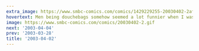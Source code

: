 ```yaml
---
extra_image: https://www.smbc-comics.com/comics/1429229255-20030402-2after.png
hovertext: Men being douchebags somehow seemed a lot funnier when I was 21...
image: https://www.smbc-comics.com/comics/20030402-2.gif
next: '2003-04-04'
prev: '2003-03-28'
title: '2003-04-02'
---
```

